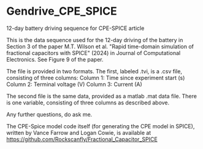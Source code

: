 # Gendrive_CPE_SPICE
12-day battery driving sequence for CPE-SPICE article

This is the data sequence used for the 12-day driving of the battery in Section 3 of
the paper M.T. Wilson et al. "Rapid time-domain simulation of fractional capacitors with
SPICE" (2024) in Journal of Computational Electronics.  See Figure 9 of the paper.

The file is provided in two formats. The first, labeled .tvi,  is a .csv file, consisting of three columns:
Column 1: Time since experiment start (s)
Column 2: Terminal voltage (V)
Column 3: Current (A)

The second file is the same data, provided as a matlab .mat data file. There is one variable, consisting of three 
columns as described above. 

Any further questions, do ask me. 

The CPE-Spice model code itself (for generating the CPE model in SPICE),
written by Vance Farrow and Logan Cowie, is available at https://github.com/Rockscanfly/Fractional_Capacitor_SPICE 

